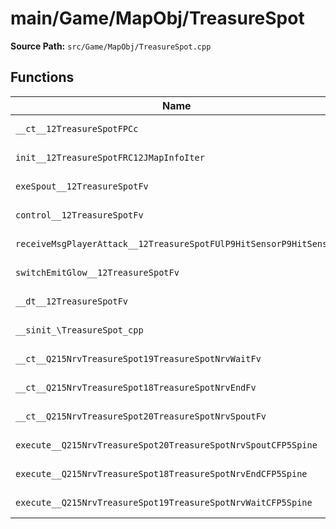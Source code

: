 # main/Game/MapObj/TreasureSpot

**Source Path:** `src/Game/MapObj/TreasureSpot.cpp`

## Functions

| Name | Address | Match % |
|------|---------|---------|
| `__ct__12TreasureSpotFPCc` | `0x8024E0E0` | :white_check_mark: (100.0%) |
| `init__12TreasureSpotFRC12JMapInfoIter` | `0x8024E124` | :white_check_mark: (100.0%) |
| `exeSpout__12TreasureSpotFv` | `0x8024E208` | :white_check_mark: (100.0%) |
| `control__12TreasureSpotFv` | `0x8024E2EC` | :white_check_mark: (100.0%) |
| `receiveMsgPlayerAttack__12TreasureSpotFUlP9HitSensorP9HitSensor` | `0x8024E340` | :white_check_mark: (100.0%) |
| `switchEmitGlow__12TreasureSpotFv` | `0x8024E404` | :white_check_mark: (100.0%) |
| `__dt__12TreasureSpotFv` | `0x8024E490` | :white_check_mark: (100.0%) |
| `__sinit_\TreasureSpot_cpp` | `0x8024E4E8` | :white_check_mark: (100.0%) |
| `__ct__Q215NrvTreasureSpot19TreasureSpotNrvWaitFv` | `0x8024E51C` | :white_check_mark: (100.0%) |
| `__ct__Q215NrvTreasureSpot18TreasureSpotNrvEndFv` | `0x8024E52C` | :white_check_mark: (100.0%) |
| `__ct__Q215NrvTreasureSpot20TreasureSpotNrvSpoutFv` | `0x8024E53C` | :white_check_mark: (100.0%) |
| `execute__Q215NrvTreasureSpot20TreasureSpotNrvSpoutCFP5Spine` | `0x8024E54C` | :white_check_mark: (100.0%) |
| `execute__Q215NrvTreasureSpot18TreasureSpotNrvEndCFP5Spine` | `0x8024E554` | :white_check_mark: (100.0%) |
| `execute__Q215NrvTreasureSpot19TreasureSpotNrvWaitCFP5Spine` | `0x8024E558` | :white_check_mark: (100.0%) |
